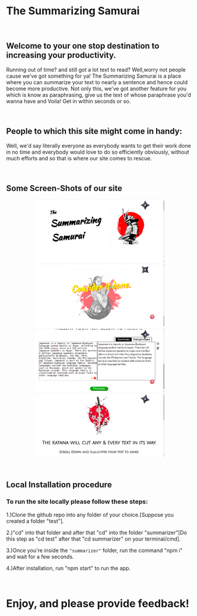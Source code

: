 <h1>The Summarizing Samurai</h1>
<br/>
<h2>Welcome to your one stop destination to increasing your productivity.</h2>
<p>
  Running out of time? and still got a lot text to read? Well,worry not
  people cause we've got something for ya! The Summarizing Samurai is a
  place where you can summarize your text to nearly a sentence and
  hence could become more productive. Not only this, we've got another feature
  for you which is know as paraphrasing, give us the text of whose paraphrase
  you'd wanna have and Voila! Get in within seconds or so.
</p>
<br/>
<h2>People to which this site might come in handy:</h2>
<p>Well, we'd say literally everyone as everybody wants to get their work
  done in no time and everybody would love to do so efficiently obviously,
  without much efforts and so that is where our site comes to rescue.
</p>
<br/>
<h2>Some Screen-Shots of our site</h2>
<p align="center">
  <img src="https://github.com/ujjawal-shrivastava/summarizer/blob/main/src/ScreenShots/ss1.png" width="350" title="hover text">
  <img src="https://github.com/ujjawal-shrivastava/summarizer/blob/main/src/ScreenShots/ss2.png" width="350" alt="accessibility text">
  <img src="https://github.com/ujjawal-shrivastava/summarizer/blob/main/src/ScreenShots/ss3.png" width="350" title="hover text">
  <img src="https://github.com/ujjawal-shrivastava/summarizer/blob/main/src/ScreenShots/ss4.png" width="350" title="hover text">
</p>
<br/>
<h2>Local Installation procedure</h2>
<h3>To run the site locally please follow these steps:</h3>
<p>1.)Clone the github repo into any folder of your choice.[Suppose you created a folder "test"].</p>
<p>2.)"cd" into that folder and after that "cd" into the folder "summarizer"[Do this step as "cd test" after that "cd summarizer" on your terminal/cmd].</p>
<p>3.)Once you're inside the <code>"summarizer"</code> folder, run the command "npm i" and wait for a few seconds.</p>
<p>4.)After installation, run "npm start" to run the app.</p>
<br/>
<h1>Enjoy, and please provide feedback!</h1>

